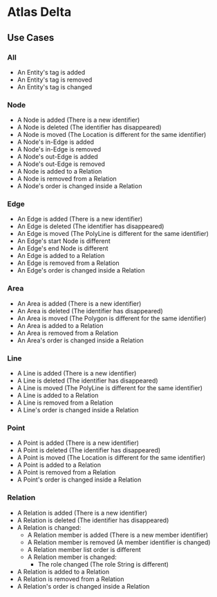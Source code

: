 # Atlas Delta

## Use Cases

### All

* An Entity's tag is added
* An Entity's tag is removed
* An Entity's tag is changed

### Node

* A Node is added (There is a new identifier)
* A Node is deleted (The identifier has disappeared)
* A Node is moved (The Location is different for the same identifier)
* A Node's in-Edge is added
* A Node's in-Edge is removed
* A Node's out-Edge is added
* A Node's out-Edge is removed
* A Node is added to a Relation
* A Node is removed from a Relation
* A Node's order is changed inside a Relation

### Edge

* An Edge is added (There is a new identifier)
* An Edge is deleted (The identifier has disappeared)
* An Edge is moved (The PolyLine is different for the same identifier)
* An Edge's start Node is different
* An Edge's end Node is different
* An Edge is added to a Relation
* An Edge is removed from a Relation
* An Edge's order is changed inside a Relation

### Area

* An Area is added (There is a new identifier)
* An Area is deleted (The identifier has disappeared)
* An Area is moved (The Polygon is different for the same identifier)
* An Area is added to a Relation
* An Area is removed from a Relation
* An Area's order is changed inside a Relation

### Line

* A Line is added (There is a new identifier)
* A Line is deleted (The identifier has disappeared)
* A Line is moved (The PolyLine is different for the same identifier)
* A Line is added to a Relation
* A Line is removed from a Relation
* A Line's order is changed inside a Relation

### Point

* A Point is added (There is a new identifier)
* A Point is deleted (The identifier has disappeared)
* A Point is moved (The Location is different for the same identifier)
* A Point is added to a Relation
* A Point is removed from a Relation
* A Point's order is changed inside a Relation

### Relation

* A Relation is added (There is a new identifier)
* A Relation is deleted (The identifier has disappeared)
* A Relation is changed:
  * A Relation member is added (There is a new member identifier)
  * A Relation member is removed (A member identifier is changed)
  * A Relation member list order is different
  * A Relation member is changed:
    * The role changed (The role String is different)
* A Relation is added to a Relation
* A Relation is removed from a Relation
* A Relation's order is changed inside a Relation
